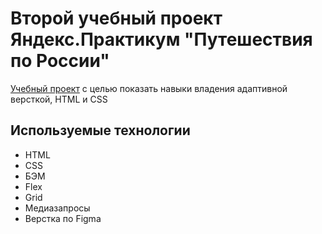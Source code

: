 #  Второй учебный проект Яндекс.Практикум "Путешествия по России"

[Учебный проект](https://korsika260.github.io/russian-travel/)  с целью показать навыки владения адаптивной версткой, HTML и CSS

## Используемые технологии

+ HTML
+ CSS
+ БЭМ
+ Flex
+ Grid
+ Медиазапросы
+ Верстка по Figma


